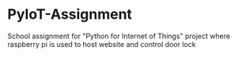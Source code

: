 # PyIoT-Assignment
School assignment for "Python for Internet of Things" project where raspberry pi is used to host website and control door lock
